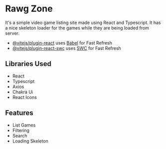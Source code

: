 # Rawg Zone

It's a simple video game listing site made using React and Typescript. It has a nice skeleton loader for the games while they are being loaded from server.

- [@vitejs/plugin-react](https://github.com/vitejs/vite-plugin-react/blob/main/packages/plugin-react/README.md) uses [Babel](https://babeljs.io/) for Fast Refresh
- [@vitejs/plugin-react-swc](https://github.com/vitejs/vite-plugin-react-swc) uses [SWC](https://swc.rs/) for Fast Refresh

## Libraries Used

- React
- Typescript
- Axios
- Chakra Ui
- React Icons

## Features

- List Games
- Filtering
- Search
- Loading Skeleton
